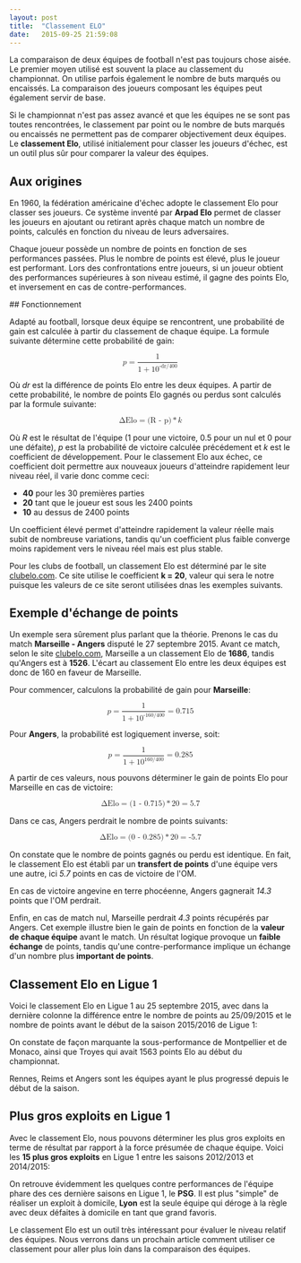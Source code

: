 ```yaml
---
layout: post
title:  "Classement ELO"
date:   2015-09-25 21:59:08
---
```


<style>
  table {
    border-spacing: 0;
    border-collapse: collapse;
  }

  table th {
    padding: 4px;
    border-top: 1px solid #CCC;
    border-bottom: 2px solid #000;
    text-transform: uppercase;
    text-align: left;
  }

  table td {
    padding: 4px 8px;
    border-bottom: 1px solid #CCC;
    font-size: 15px;
  }
</style>

<script type="text/javascript" src="/js/posts/2015-09-25-classement-elo.js"></script>

<script type="text/javascript"
  src="http://cdn.mathjax.org/mathjax/latest/MathJax.js?config=TeX-AMS-MML_HTMLorMML">
</script>

<script type="text/javascript">
    MathJax.Hub.Config({
      "HTML-CSS": {
        preferredFont: "STIX"
      }
    });
</script>

La comparaison de deux équipes de football n'est pas toujours chose aisée. Le premier moyen utilisé est
souvent la place au classement du championnat. On utilise parfois également le nombre de buts marqués ou
encaissés. La comparaison des joueurs composant les équipes peut également servir de base.

Si le championnat n'est pas assez avancé et que les équipes ne se sont pas toutes rencontrées, le classement
par point ou le nombre de buts marqués ou encaissés ne permettent pas de comparer objectivement deux équipes.
Le **classement Elo**, utilisé initialement pour classer les joueurs d'échec, est un outil plus sûr pour comparer
la valeur des équipes.

## Aux origines

En 1960, la fédération américaine d'échec adopte le classement Elo pour classer ses joueurs. Ce système inventé
par **Arpad Elo** permet de classer les joueurs en ajoutant ou retirant après chaque match un nombre de points,
calculés en fonction du niveau de leurs adversaires.

Chaque joueur possède un nombre de points en fonction de ses performances passées. Plus le nombre de points est
élevé, plus le joueur est performant. Lors des confrontations entre joueurs, si un joueur obtient des performances
supérieures à son niveau estimé, il gagne des points Elo, et inversement en cas de contre-performances.

## Fonctionnement

Adapté au football, lorsque deux équipe se rencontrent, une probabilité de gain est calculée à partir du classement de chaque équipe.
La formule suivante détermine cette probabilité de gain:

<math display='block'>
    <mrow>
        <msub>
            <mi>p</mi>
        </msub>
        <mo>=</mo>
        <mfrac>
            <mrow>
                <msub>
                    <mi>1</mi>
                </msub>
            </mrow>
            <mrow>
                <msub>
                    <mi>1</mi>
                </msub>
                <mo>+</mo>
                <msup>
                    <mi>10</mi>
                    <mn>-dr/400</mn>
                </msup>
            </mrow>
        </mfrac>
    </mrow>
</math>

Où *dr* est la différence de points Elo entre les deux équipes. A partir de cette probabilité, le nombre de points Elo
gagnés ou perdus sont calculés par la formule suivante:

<math display='block'>
    <mrow>
        <msub>
            <mi>&Delta;Elo</mi>
        </msub>
        <mo>=</mo>
        <mrow>
          <mi>(R - p)</mi>
          <mo>*</mo>
          <mi>k</mi>
        </mrow>
    </mrow>
</math>

Où *R* est le résultat de l'équipe (1 pour une victoire, 0.5 pour un nul et 0 pour une défaite), *p* est la probabilité de
victoire calculée précédement et *k* est le coefficient de développement. Pour le classement Elo aux échec, ce coefficient
doit permettre aux nouveaux joueurs d'atteindre rapidement leur niveau réel, il varie donc comme ceci:

 * **40** pour les 30 premières parties
 * **20** tant que le joueur est sous les 2400 points
 * **10** au dessus de 2400 points

Un coefficient élevé permet d'atteindre rapidement la valeur réelle mais subit de nombreuse variations, tandis qu'un
coefficient plus faible converge moins rapidement vers le niveau réel mais est plus stable.

Pour les clubs de football, un classement Elo est déterminé par le site [clubelo.com](http://www.clubelo.com "clubelo.com").
Ce site utilise le coefficient **k = 20**, valeur qui sera le notre puisque les valeurs de ce site seront utilisées dnas les
exemples suivants.

## Exemple d'échange de points

Un exemple sera sûrement plus parlant que la théorie. Prenons le cas du match **Marseille - Angers** disputé le 27 septembre 2015.
Avant ce match, selon le site [clubelo.com](http://www.clubelo.com "clubelo.com"), Marseille a un classement Elo de **1686**, tandis qu'Angers est à **1526**. L'écart au
classement Elo entre les deux équipes est donc de 160 en faveur de Marseille.

Pour commencer, calculons la probabilité de gain pour **Marseille**:

<math display='block'>
    <mrow>
        <msub>
            <mi>p</mi>
        </msub>
        <mo>=</mo>
        <mfrac>
            <mrow>
                <msub>
                    <mi>1</mi>
                </msub>
            </mrow>
            <mrow>
                <msub>
                    <mi>1</mi>
                </msub>
                <mo>+</mo>
                <msup>
                    <mi>10</mi>
                    <mn>-160/400</mn>
                </msup>
            </mrow>
        </mfrac>
        <mo>=</mo>
        <mi>0.715</mi>
    </mrow>
</math>

Pour **Angers**, la probabilité est logiquement inverse, soit:

<math display='block'>
    <mrow>
        <msub>
            <mi>p</mi>
        </msub>
        <mo>=</mo>
        <mfrac>
            <mrow>
                <msub>
                    <mi>1</mi>
                </msub>
            </mrow>
            <mrow>
                <msub>
                    <mi>1</mi>
                </msub>
                <mo>+</mo>
                <msup>
                    <mi>10</mi>
                    <mn>160/400</mn>
                </msup>
            </mrow>
        </mfrac>
        <mo>=</mo>
        <mi>0.285</mi>
    </mrow>
</math>

A partir de ces valeurs, nous pouvons déterminer le gain de points Elo pour Marseille en cas de victoire:

<math display='block'>
    <mrow>
        <msub>
            <mi>&Delta;Elo</mi>
        </msub>
        <mo>=</mo>
        <mrow>
          <mi>(1 - 0.715)</mi>
          <mo>*</mo>
          <mi>20</mi>
        </mrow>
        <mo>=</mo>
        <mi>5.7</mi>
    </mrow>
</math>

Dans ce cas, Angers perdrait le nombre de points suivants:

<math display='block'>
    <mrow>
        <msub>
            <mi>&Delta;Elo</mi>
        </msub>
        <mo>=</mo>
        <mrow>
          <mi>(0 - 0.285)</mi>
          <mo>*</mo>
          <mi>20</mi>
        </mrow>
        <mo>=</mo>
        <mi>-5.7</mi>
    </mrow>
</math>

On constate que le nombre de points gagnés ou perdu est identique. En fait, le classement Elo est établi par un
**transfert de points** d'une équipe vers une autre, ici *5.7* points en cas de victoire de l'OM.

En cas de victoire angevine en terre phocéenne, Angers gagnerait *14.3* points que l'OM perdrait.

Enfin, en cas de match nul, Marseille perdrait *4.3* points récupérés par Angers. Cet exemple illustre bien le gain
de points en fonction de la **valeur de chaque équipe** avant le match. Un résultat logique provoque un **faible échange** de points,
tandis qu'une contre-performance implique un échange d'un nombre plus **important de points**.

## Classement Elo en Ligue 1

Voici le classement Elo en Ligue 1 au 25 septembre 2015, avec dans la dernière colonne la différence entre le nombre de points
au 25/09/2015 et le nombre de points avant le début de la saison 2015/2016 de Ligue 1:

<div id="elo_ligue1"></div>

On constate de façon marquante la sous-performance de Montpellier et de Monaco, ainsi que Troyes qui avait 1563 points Elo
au début du championnat.

Rennes, Reims et Angers sont les équipes ayant le plus progressé depuis le début de la saison.

## Plus gros exploits en Ligue 1

Avec le classement Elo, nous pouvons déterminer les plus gros exploits en terme de résultat par rapport à la force présumée
de chaque équipe. Voici les **15 plus gros exploits** en Ligue 1 entre les saisons 2012/2013 et 2014/2015:

<div id="elo_ligue1_upsets"></div>

On retrouve évidemment les quelques contre performances de l'équipe phare des ces dernière saisons en Ligue 1, le **PSG**. Il est
plus "simple" de réaliser un exploit à domicile, **Lyon** est la seule équipe qui déroge à la règle avec deux défaites à domicile
en tant que grand favoris.

Le classement Elo est un outil très intéressant pour évaluer le niveau relatif des équipes. Nous verrons dans un prochain article
comment utiliser ce classement pour aller plus loin dans la comparaison des équipes.

<script type="text/javascript">
  elo_ligue1("#elo_ligue1");
  elo_ligue1_upsets("#elo_ligue1_upsets");
</script>
